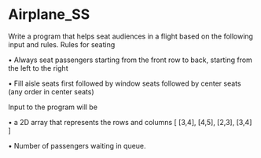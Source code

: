 # Airplane_SS
Write a program that helps seat audiences in a flight based on the following input and rules.
Rules for seating

• Always seat passengers starting from the front row to back, starting from the left to the right

• Fill aisle seats first followed by window seats followed by center seats (any order in center seats)

Input to the program will be

• a 2D array that represents the rows and columns [ [3,4], [4,5], [2,3], [3,4] ]

• Number of passengers waiting in queue.

